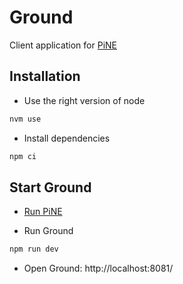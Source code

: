 # Ground

Client application for [PiNE](https://github.com/king-prawns/PiNE)

## Installation

- Use the right version of node

```sh
nvm use
```

- Install dependencies

```sh
npm ci
```

## Start Ground

- [Run PiNE](https://github.com/king-prawns/PiNE/blob/main/README.md)

- Run Ground

```sh
npm run dev
```

- Open Ground: http://localhost:8081/
